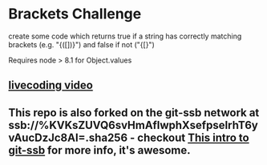 # Brackets Challenge

create some code which returns true if a string has correctly matching brackets (e.g. "{([])}") and false if not ("{[}")

Requires node > 8.1 for Object.values

## [livecoding video](https://youtu.be/FVZM2MtvkFM)

## This repo is also forked on the git-ssb network at ssb://%KVKsZUVQ6svHmAfIwphXsefpseIrhT6yvAucDzJc8AI=.sha256 - checkout [This intro to git-ssb](https://github.com/noffle/git-ssb-intro) for more info, it's awesome.
